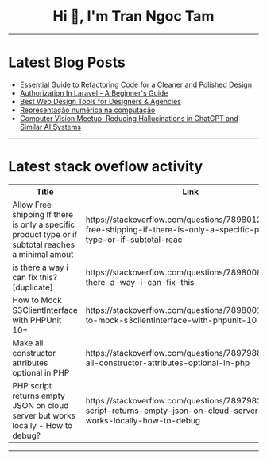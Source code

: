 <h1 align="center">Hi 👋, I'm Tran Ngoc Tam</h1>

---

# Latest Blog Posts 
<!-- BLOG-POST-LIST:START -->
- [Essential Guide to Refactoring Code for a Cleaner and Polished Design](https://dev.to/geraldhamiltonwicks/essential-guide-to-refactoring-code-for-a-cleaner-and-polished-design-5330)
- [Authorization In Laravel - A Beginner&#39;s Guide](https://dev.to/mohammed_kareem/authorization-in-laravel-a-beginners-guide-32kf)
- [Best Web Design Tools for Designers &amp; Agencies](https://dev.to/christopherchhim/best-web-design-tools-for-designers-agencies-30ga)
- [Representação numérica na computação](https://dev.to/xornotor/representacao-numerica-na-computacao-31ml)
- [Computer Vision Meetup: Reducing Hallucinations in ChatGPT and Similar AI Systems](https://dev.to/voxel51/computer-vision-meetup-reducing-hallucinations-in-chatgpt-and-similar-ai-systems-49g2)
<!-- BLOG-POST-LIST:END -->

---

# Latest stack oveflow activity
<table>
  <tr><th>Title</th><th>Link</th></tr>
  <!-- STACKOVERFLOW:START --><tr><td>Allow Free shipping If there is only a specific product type or if subtotal reaches a minimal amout</td><td>https://stackoverflow.com/questions/78980124/allow-free-shipping-if-there-is-only-a-specific-product-type-or-if-subtotal-reac</td></tr><tr><td>is there a way i can fix this? [duplicate]</td><td>https://stackoverflow.com/questions/78980081/is-there-a-way-i-can-fix-this</td></tr><tr><td>How to Mock S3ClientInterface with PHPUnit 10+</td><td>https://stackoverflow.com/questions/78980011/how-to-mock-s3clientinterface-with-phpunit-10</td></tr><tr><td>Make all constructor attributes optional in PHP</td><td>https://stackoverflow.com/questions/78979889/make-all-constructor-attributes-optional-in-php</td></tr><tr><td>PHP script returns empty JSON on cloud server but works locally - How to debug?</td><td>https://stackoverflow.com/questions/78979829/php-script-returns-empty-json-on-cloud-server-but-works-locally-how-to-debug</td></tr><!-- STACKOVERFLOW:END -->
</table>

---



